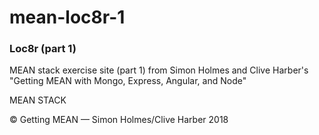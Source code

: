 # mean-loc8r-1

### Loc8r (part 1)

MEAN stack exercise site (part 1) from Simon Holmes and Clive Harber's "Getting MEAN with Mongo, Express, Angular, and Node"

MEAN STACK

© Getting MEAN — Simon Holmes/Clive Harber 2018